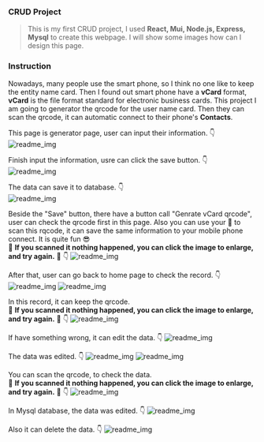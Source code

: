 ### CRUD Project
> This is my first CRUD project, I used **React, Mui, Node.js, Express, Mysql** to create this webpage. I will show some images how can I design this page.

### Instruction
Nowadays, many people use the smart phone, so I think no one like to keep the entity name card. Then I found out smart phone have a **vCard** format, **vCard** is the file format standard for electronic business cards. This project I am going to generator the qrcode for the user name card. Then they can scan the qrcode, it can automatic connect to their phone's **Contacts**.

This page is generator page, user can input their information. :point_down:
![readme_img](images/readMe1.png) 

Finish input the information, usre can click the save button. :point_down:
![readme_img](images/readMe2.png) 

The data can save it to database. :point_down:  
![readme_img](images/readMe3.png) 

Beside the "Save" button, there have a button call "Genrate vCard qrcode", user can check the qrcode first in this page. Also you can use your :iphone: to scan this rqcode, it can save the same information to your mobile phone connect. It is quite fun :sunglasses:  
:bell: **If you scanned it nothing happened, you can click the image to enlarge, and try again.** :bell: :point_down:
![readme_img](images/readMe4.png) 

After that, user can go back to home page to check the record. :point_down:
![readme_img](images/readMe5.png) 
![readme_img](images/readMe6.png) 

In this record, it can keep the qrcode.  
:bell: **If you scanned it nothing happened, you can click the image to enlarge, and try again.** :bell: :point_down:
![readme_img](images/readMe7.png) 

If have something wrong, it can edit the data. :point_down:
![readme_img](images/readMe8.png) 

The data was edited. :point_down:
![readme_img](images/readMe9.png) 
![readme_img](images/readMe10.png) 

You can scan the qrcode, to check the data.  
:bell: **If you scanned it nothing happened, you can click the image to enlarge, and try again.** :bell: :point_down:
![readme_img](images/readMe11.png) 

In Mysql database, the data was edited. :point_down:
![readme_img](images/readMe12.png) 

Also it can delete the data. :point_down:
![readme_img](images/readMe13.png)